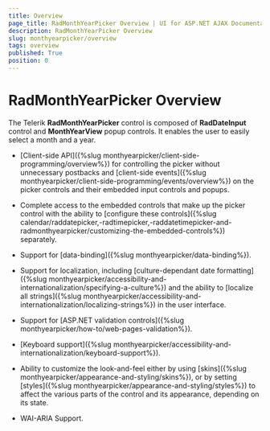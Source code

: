 ```yaml
---
title: Overview
page_title: RadMonthYearPicker Overview | UI for ASP.NET AJAX Documentation
description: RadMonthYearPicker Overview
slug: monthyearpicker/overview
tags: overview
published: True
position: 0
---
```


# RadMonthYearPicker Overview


The Telerik **RadMonthYearPicker** control is composed of **RadDateInput** control and **MonthYearView** popup controls. It enables the user to easily select a month and a year.

* [Client-side API]({%slug monthyearpicker/client-side-programming/overview%}) for controlling the picker without unnecessary postbacks and [client-side events]({%slug monthyearpicker/client-side-programming/events/overview%}) on the picker controls and their embedded input controls and popups.

* Complete access to the embedded controls that make up the picker control with the ability to [configure these controls]({%slug calendar/raddatepicker,-radtimepicker,-raddatetimepicker-and-radmonthyearpicker/customizing-the-embedded-controls%}) separately.

* Support for [data-binding]({%slug monthyearpicker/data-binding%}).

* Support for localization, including [culture-dependant date formatting]({%slug monthyearpicker/accessibility-and-internationalization/specifying-a-culture%}) and the ability to [localize all strings]({%slug monthyearpicker/accessibility-and-internationalization/localizing-strings%}) in the user interface.

* Support for [ASP.NET validation controls]({%slug monthyearpicker/how-to/web-pages-validation%}).

* [Keyboard support]({%slug monthyearpicker/accessibility-and-internationalization/keyboard-support%}).

* Ability to customize the look-and-feel either by using [skins]({%slug monthyearpicker/appearance-and-styling/skins%}), or by setting [styles]({%slug monthyearpicker/appearance-and-styling/styles%}) to affect the various parts of the control and its appearance, depending on its state.

* WAI-ARIA Support.


